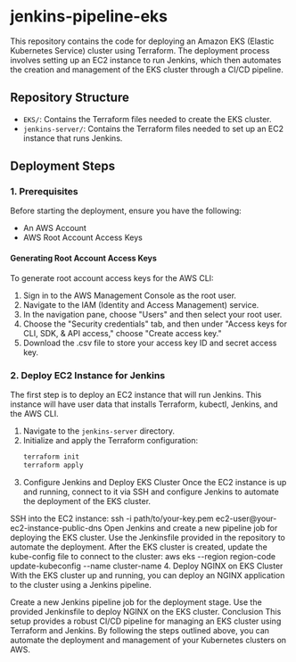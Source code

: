 # jenkins-pipeline-eks
This repository contains the code for deploying an Amazon EKS (Elastic Kubernetes Service) cluster using Terraform. The deployment process involves setting up an EC2 instance to run Jenkins, which then automates the creation and management of the EKS cluster through a CI/CD pipeline.

## Repository Structure

- `EKS/`: Contains the Terraform files needed to create the EKS cluster.
- `jenkins-server/`: Contains the Terraform files needed to set up an EC2 instance that runs Jenkins.

## Deployment Steps

### 1. Prerequisites

Before starting the deployment, ensure you have the following:

- An AWS Account
- AWS Root Account Access Keys

#### Generating Root Account Access Keys

To generate root account access keys for the AWS CLI:

1. Sign in to the AWS Management Console as the root user.
2. Navigate to the IAM (Identity and Access Management) service.
3. In the navigation pane, choose "Users" and then select your root user.
4. Choose the "Security credentials" tab, and then under "Access keys for CLI, SDK, & API access," choose "Create access key."
5. Download the .csv file to store your access key ID and secret access key.

### 2. Deploy EC2 Instance for Jenkins

The first step is to deploy an EC2 instance that will run Jenkins. This instance will have user data that installs Terraform, kubectl, Jenkins, and the AWS CLI.

1. Navigate to the `jenkins-server` directory.
2. Initialize and apply the Terraform configuration:
   ```bash
   terraform init
   terraform apply

3. Configure Jenkins and Deploy EKS Cluster
Once the EC2 instance is up and running, connect to it via SSH and configure Jenkins to automate the deployment of the EKS cluster.

SSH into the EC2 instance:
ssh -i path/to/your-key.pem ec2-user@your-ec2-instance-public-dns
Open Jenkins and create a new pipeline job for deploying the EKS cluster.
Use the Jenkinsfile provided in the repository to automate the deployment.
After the EKS cluster is created, update the kube-config file to connect to the cluster:
aws eks --region region-code update-kubeconfig --name cluster-name
4. Deploy NGINX on EKS Cluster
With the EKS cluster up and running, you can deploy an NGINX application to the cluster using a Jenkins pipeline.

Create a new Jenkins pipeline job for the deployment stage.
Use the provided Jenkinsfile to deploy NGINX on the EKS cluster.
Conclusion
This setup provides a robust CI/CD pipeline for managing an EKS cluster using Terraform and Jenkins. By following the steps outlined above, you can automate the deployment and management of your Kubernetes clusters on AWS.


  
